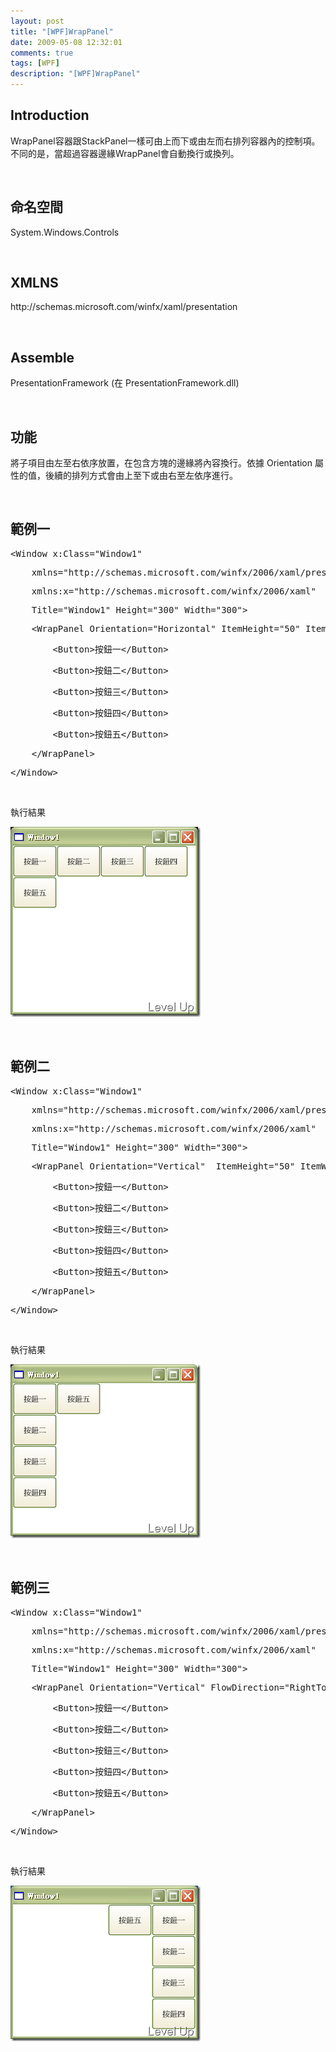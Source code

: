 ```yaml
---
layout: post
title: "[WPF]WrapPanel"
date: 2009-05-08 12:32:01
comments: true
tags: [WPF]
description: "[WPF]WrapPanel"
---
```

<h2>Introduction</h2>  <p />  <p>WrapPanel容器跟StackPanel一樣可由上而下或由左而右排列容器內的控制項。不同的是，當超過容器邊緣WrapPanel會自動換行或換列。</p>  <p> </p>  <h2>命名空間 </h2>  <p />  <p>System.Windows.Controls</p>  <p> </p>  <h2>XMLNS</h2>  <p />  <p>http://schemas.microsoft.com/winfx/xaml/presentation </p>  <p> </p>  <h2>Assemble</h2>  <p />  <p />  <p>PresentationFramework (在 PresentationFramework.dll)</p>  <p> </p>  <h2>功能</h2>  <p>將子項目由左至右依序放置，在包含方塊的邊緣將內容換行。依據 Orientation 屬性的值，後續的排列方式會由上至下或由右至左依序進行。</p>  <p> </p>  <h2>範例一</h2>  <div class="csharpcode">   <pre class="alt">&lt;Window x:Class=<span class="str">"Window1"</span></pre>

  <pre>    xmlns=<span class="str">"http://schemas.microsoft.com/winfx/2006/xaml/presentation"</span></pre>

  <pre class="alt">    xmlns:x=<span class="str">"http://schemas.microsoft.com/winfx/2006/xaml"</span></pre>

  <pre>    Title=<span class="str">"Window1"</span> Height=<span class="str">"300"</span> Width=<span class="str">"300"</span>&gt;</pre>

  <pre class="alt">    &lt;WrapPanel Orientation=<span class="str">"Horizontal"</span> ItemHeight=<span class="str">"50"</span> ItemWidth=<span class="str">"70"</span>&gt;</pre>

  <pre>        &lt;Button&gt;按鈕一&lt;/Button&gt;</pre>

  <pre class="alt">        &lt;Button&gt;按鈕二&lt;/Button&gt;</pre>

  <pre>        &lt;Button&gt;按鈕三&lt;/Button&gt;</pre>

  <pre class="alt">        &lt;Button&gt;按鈕四&lt;/Button&gt;</pre>

  <pre>        &lt;Button&gt;按鈕五&lt;/Button&gt;</pre>

  <pre class="alt">    &lt;/WrapPanel&gt;</pre>

  <pre>&lt;/Window&gt;</pre>
</div>

<p> </p>

<p>執行結果</p>

<p><img style="border-right-width: 0px; border-top-width: 0px; border-bottom-width: 0px; border-left-width: 0px" border="0" alt="image" src="\images\posts\8353\image_thumb.png" width="304" height="304" /> </p><style type="text/css"><![CDATA[

.csharpcode, .csharpcode pre
{
	font-size: small;
	color: black;
	font-family: consolas, "Courier New", courier, monospace;
	background-color: #ffffff;
	/*white-space: pre;*/
}
.csharpcode pre { margin: 0em; }
.csharpcode .rem { color: #008000; }
.csharpcode .kwrd { color: #0000ff; }
.csharpcode .str { color: #006080; }
.csharpcode .op { color: #0000c0; }
.csharpcode .preproc { color: #cc6633; }
.csharpcode .asp { background-color: #ffff00; }
.csharpcode .html { color: #800000; }
.csharpcode .attr { color: #ff0000; }
.csharpcode .alt 
{
	background-color: #f4f4f4;
	width: 100%;
	margin: 0em;
}
.csharpcode .lnum { color: #606060; }]]></style>

<p> </p>

<h2>範例二</h2>

<div class="csharpcode">
  <pre class="alt"><span class="kwrd">&lt;</span><span class="html">Window</span> <span class="attr">x:Class</span><span class="kwrd">="Window1"</span></pre>

  <pre>    <span class="attr">xmlns</span><span class="kwrd">="http://schemas.microsoft.com/winfx/2006/xaml/presentation"</span></pre>

  <pre class="alt">    <span class="attr">xmlns:x</span><span class="kwrd">="http://schemas.microsoft.com/winfx/2006/xaml"</span></pre>

  <pre>    <span class="attr">Title</span><span class="kwrd">="Window1"</span> <span class="attr">Height</span><span class="kwrd">="300"</span> <span class="attr">Width</span><span class="kwrd">="300"</span><span class="kwrd">&gt;</span></pre>

  <pre class="alt">    <span class="kwrd">&lt;</span><span class="html">WrapPanel</span> <span class="attr">Orientation</span><span class="kwrd">="Vertical"</span>  <span class="attr">ItemHeight</span><span class="kwrd">="50"</span> <span class="attr">ItemWidth</span><span class="kwrd">="70"</span><span class="kwrd">&gt;</span></pre>

  <pre>        <span class="kwrd">&lt;</span><span class="html">Button</span><span class="kwrd">&gt;</span>按鈕一<span class="kwrd">&lt;/</span><span class="html">Button</span><span class="kwrd">&gt;</span></pre>

  <pre class="alt">        <span class="kwrd">&lt;</span><span class="html">Button</span><span class="kwrd">&gt;</span>按鈕二<span class="kwrd">&lt;/</span><span class="html">Button</span><span class="kwrd">&gt;</span></pre>

  <pre>        <span class="kwrd">&lt;</span><span class="html">Button</span><span class="kwrd">&gt;</span>按鈕三<span class="kwrd">&lt;/</span><span class="html">Button</span><span class="kwrd">&gt;</span></pre>

  <pre class="alt">        <span class="kwrd">&lt;</span><span class="html">Button</span><span class="kwrd">&gt;</span>按鈕四<span class="kwrd">&lt;/</span><span class="html">Button</span><span class="kwrd">&gt;</span></pre>

  <pre>        <span class="kwrd">&lt;</span><span class="html">Button</span><span class="kwrd">&gt;</span>按鈕五<span class="kwrd">&lt;/</span><span class="html">Button</span><span class="kwrd">&gt;</span></pre>

  <pre class="alt">    <span class="kwrd">&lt;/</span><span class="html">WrapPanel</span><span class="kwrd">&gt;</span></pre>

  <pre><span class="kwrd">&lt;/</span><span class="html">Window</span><span class="kwrd">&gt;</span></pre>
</div>
<style type="text/css"><![CDATA[

.csharpcode, .csharpcode pre
{
	font-size: small;
	color: black;
	font-family: consolas, "Courier New", courier, monospace;
	background-color: #ffffff;
	/*white-space: pre;*/
}
.csharpcode pre { margin: 0em; }
.csharpcode .rem { color: #008000; }
.csharpcode .kwrd { color: #0000ff; }
.csharpcode .str { color: #006080; }
.csharpcode .op { color: #0000c0; }
.csharpcode .preproc { color: #cc6633; }
.csharpcode .asp { background-color: #ffff00; }
.csharpcode .html { color: #800000; }
.csharpcode .attr { color: #ff0000; }
.csharpcode .alt 
{
	background-color: #f4f4f4;
	width: 100%;
	margin: 0em;
}
.csharpcode .lnum { color: #606060; }]]></style>

<p> </p>

<p>執行結果</p>

<p><img style="border-right-width: 0px; border-top-width: 0px; border-bottom-width: 0px; border-left-width: 0px" border="0" alt="image" src="\images\posts\8353\image_thumb_1.png" width="304" height="278" /> </p>

<p> </p>

<h2>範例三</h2>

<div class="csharpcode">
  <pre class="alt"><span class="kwrd">&lt;</span><span class="html">Window</span> <span class="attr">x:Class</span><span class="kwrd">="Window1"</span></pre>

  <pre>    <span class="attr">xmlns</span><span class="kwrd">="http://schemas.microsoft.com/winfx/2006/xaml/presentation"</span></pre>

  <pre class="alt">    <span class="attr">xmlns:x</span><span class="kwrd">="http://schemas.microsoft.com/winfx/2006/xaml"</span></pre>

  <pre>    <span class="attr">Title</span><span class="kwrd">="Window1"</span> <span class="attr">Height</span><span class="kwrd">="300"</span> <span class="attr">Width</span><span class="kwrd">="300"</span><span class="kwrd">&gt;</span></pre>

  <pre class="alt">    <span class="kwrd">&lt;</span><span class="html">WrapPanel</span> <span class="attr">Orientation</span><span class="kwrd">="Vertical"</span> <span class="attr">FlowDirection</span><span class="kwrd">="RightToLeft"</span>  <span class="attr">ItemHeight</span><span class="kwrd">="50"</span> <span class="attr">ItemWidth</span><span class="kwrd">="70"</span><span class="kwrd">&gt;</span></pre>

  <pre>        <span class="kwrd">&lt;</span><span class="html">Button</span><span class="kwrd">&gt;</span>按鈕一<span class="kwrd">&lt;/</span><span class="html">Button</span><span class="kwrd">&gt;</span></pre>

  <pre class="alt">        <span class="kwrd">&lt;</span><span class="html">Button</span><span class="kwrd">&gt;</span>按鈕二<span class="kwrd">&lt;/</span><span class="html">Button</span><span class="kwrd">&gt;</span></pre>

  <pre>        <span class="kwrd">&lt;</span><span class="html">Button</span><span class="kwrd">&gt;</span>按鈕三<span class="kwrd">&lt;/</span><span class="html">Button</span><span class="kwrd">&gt;</span></pre>

  <pre class="alt">        <span class="kwrd">&lt;</span><span class="html">Button</span><span class="kwrd">&gt;</span>按鈕四<span class="kwrd">&lt;/</span><span class="html">Button</span><span class="kwrd">&gt;</span></pre>

  <pre>        <span class="kwrd">&lt;</span><span class="html">Button</span><span class="kwrd">&gt;</span>按鈕五<span class="kwrd">&lt;/</span><span class="html">Button</span><span class="kwrd">&gt;</span></pre>

  <pre class="alt">    <span class="kwrd">&lt;/</span><span class="html">WrapPanel</span><span class="kwrd">&gt;</span></pre>

  <pre><span class="kwrd">&lt;/</span><span class="html">Window</span><span class="kwrd">&gt;</span></pre>
</div>
<style type="text/css"><![CDATA[

.csharpcode, .csharpcode pre
{
	font-size: small;
	color: black;
	font-family: consolas, "Courier New", courier, monospace;
	background-color: #ffffff;
	/*white-space: pre;*/
}
.csharpcode pre { margin: 0em; }
.csharpcode .rem { color: #008000; }
.csharpcode .kwrd { color: #0000ff; }
.csharpcode .str { color: #006080; }
.csharpcode .op { color: #0000c0; }
.csharpcode .preproc { color: #cc6633; }
.csharpcode .asp { background-color: #ffff00; }
.csharpcode .html { color: #800000; }
.csharpcode .attr { color: #ff0000; }
.csharpcode .alt 
{
	background-color: #f4f4f4;
	width: 100%;
	margin: 0em;
}
.csharpcode .lnum { color: #606060; }]]></style>

<p> </p>

<p>執行結果</p>

<p><img style="border-right-width: 0px; border-top-width: 0px; border-bottom-width: 0px; border-left-width: 0px" border="0" alt="image" src="\images\posts\8353\image_thumb_2.png" width="304" height="249" /></p>